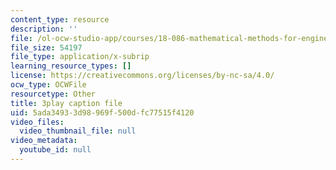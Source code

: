```yaml
---
content_type: resource
description: ''
file: /ol-ocw-studio-app/courses/18-086-mathematical-methods-for-engineers-ii-spring-2006/5ada34933d98969f500dfc77515f4120_94nmfDkTL-E.srt
file_size: 54197
file_type: application/x-subrip
learning_resource_types: []
license: https://creativecommons.org/licenses/by-nc-sa/4.0/
ocw_type: OCWFile
resourcetype: Other
title: 3play caption file
uid: 5ada3493-3d98-969f-500d-fc77515f4120
video_files:
  video_thumbnail_file: null
video_metadata:
  youtube_id: null
---
```

